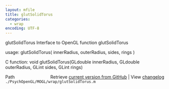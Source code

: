 ```yaml
---
layout: mfile
title: glutSolidTorus
categories:
  - wrap
encoding: UTF-8
---
```


glutSolidTorus  Interface to OpenGL function glutSolidTorus

usage:  glutSolidTorus( innerRadius, outerRadius, sides, rings )

C function:  void glutSolidTorus(GLdouble innerRadius, GLdouble outerRadius, GLint sides, GLint rings)


<div class="code_header" style="text-align:right;">
  <span style="float:left;">Path&nbsp;&nbsp;</span> <span class="counter">Retrieve <a href=
  "https://raw.github.com/Psychtoolbox-3/Psychtoolbox-3/beta/./PsychOpenGL/MOGL/wrap/glutSolidTorus.m">current version from GitHub</a> | View <a href=
  "https://github.com/Psychtoolbox-3/Psychtoolbox-3/commits/beta/./PsychOpenGL/MOGL/wrap/glutSolidTorus.m">changelog</a></span>
</div>
<div class="code">
  <code>./PsychOpenGL/MOGL/wrap/glutSolidTorus.m</code>
</div>
